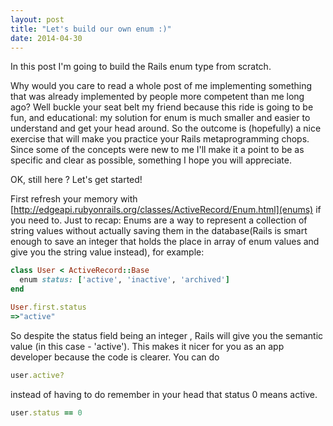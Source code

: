 ```yaml
---
layout: post
title: "Let's build our own enum :)"
date: 2014-04-30
---
```

In this post I'm going to build the Rails enum type from scratch.

Why would you care to read a whole post of me implementing something that was already implemented by people more competent than me long ago? Well buckle your seat belt my friend because this ride is going to be fun, and educational: my solution for enum is much smaller and easier to understand and get your head around. So the outcome is (hopefully) a nice exercise that will make you practice your Rails  metaprogramming chops. Since some of the concepts were new to me I'll make it a point to be as specific and clear as possible, something I hope you will appreciate.

OK,  still here ? Let's get started!

First refresh your memory with [http://edgeapi.rubyonrails.org/classes/ActiveRecord/Enum.html](enums) if you need to. 
Just to recap: Enums are a way to represent a collection of string values without actually saving them in the database(Rails is smart enough to save an integer that holds the place in array of enum values and give you the string value instead), for example:

```ruby
class User < ActiveRecord::Base
  enum status: ['active', 'inactive', 'archived']
end

User.first.status
=>"active"
```
So despite the status field being an integer , Rails will give you the semantic value (in this case - 'active'). This makes it nicer for you as an app developer because the code is clearer. You can do 

```ruby
user.active?
```
instead of having to do remember in your head that status 0 means active.

```ruby
user.status == 0
```



